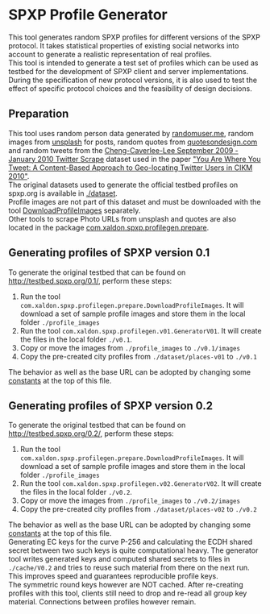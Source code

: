 # SPXP Profile Generator
This tool generates random SPXP profiles for different versions of the SPXP
protocol. It takes statistical properties of existing social networks into
account to generate a realistic representation of real profiles.  
This tool is intended to generate a test set of profiles which can be used as
testbed for the development of SPXP client and server implementations.  
During the specification of new protocol versions, it is also used to test the
effect of specific protocol choices and the feasibility of design decisions.


## Preparation
This tool uses random person data generated by [randomuser.me](https://randomuser.me/),
random images from [unsplash](https://unsplash.com) for posts, random quotes
from [quotesondesign.com](http://quotesondesign.com) and random tweets from
the [Cheng-Caverlee-Lee September 2009 - January 2010 Twitter Scrape](https://archive.org/details/twitter_cikm_2010)
dataset used in the paper ["You Are Where You Tweet: A Content-Based Approach
to Geo-locating Twitter Users in CIKM 2010"](http://faculty.cse.tamu.edu/caverlee/pubs/cheng10cikm.pdf).  
The original datasets used to generate the official testbed profiles on spxp.org
is available in [./dataset](./dataset).  
Profile images are not part of this dataset and must be downloaded with the
tool [DownloadProfileImages](./src/main/java/com/xaldon/spxp/profilegen/prepare/DownloadProfileImages.java)
separately.  
Other tools to scrape Photo URLs from unsplash and quotes are also located in
the package [com.xaldon.spxp.profilegen.prepare](./src/main/java/com/xaldon/spxp/profilegen/prepare/).


## Generating profiles of SPXP version 0.1
To generate the original testbed that can be found on http://testbed.spxp.org/0.1/,
perform these steps:

1. Run the tool `com.xaldon.spxp.profilegen.prepare.DownloadProfileImages`.
It will download a set of sample profile images and store them in the local
folder `./profile_images`
2. Run the tool `com.xaldon.spxp.profilegen.v01.GeneratorV01`. It will create the
files in the local folder `./v0.1`.
3. Copy or move the images from `./profile_images` to `./v0.1/images`
4. Copy the pre-created city profiles from `./dataset/places-v01` to `./v0.1`

The behavior as well as the base URL can be adopted by changing some
[constants](./src/main/java/com/xaldon/spxp/profilegen/v01/GeneratorV01.java#L26)
at the top of this file.


## Generating profiles of SPXP version 0.2
To generate the original testbed that can be found on http://testbed.spxp.org/0.2/,
perform these steps:

1. Run the tool `com.xaldon.spxp.profilegen.prepare.DownloadProfileImages`.
It will download a set of sample profile images and store them in the local
folder `./profile_images`
2. Run the tool `com.xaldon.spxp.profilegen.v02.GeneratorV02`. It will create the
files in the local folder `./v0.2`.
3. Copy or move the images from `./profile_images` to `./v0.2/images`
4. Copy the pre-created city profiles from `./dataset/places-v02` to `./v0.2`

The behavior as well as the base URL can be adopted by changing some
[constants](./src/main/java/com/xaldon/spxp/profilegen/v02/GeneratorV02.java#L26)
at the top of this file.  
Generating EC keys for the curve P-256 and calculating the ECDH shared secret
between two such keys is quite computational heavy. The generator tool writes
generated keys and computed shared secrets to files in `./cache/V0.2` and tries
to reuse such material from there on the next run. This improves speed and
guarantees reproducible profile keys.  
The symmetric round keys however are NOT cached. After re-creating profiles with
this tool, clients still need to drop and re-read all group key material.
Connections between profiles however remain.


